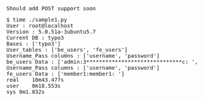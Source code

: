
<pre>Should add POST support soon</pre>
<pre>$ time ./sample1.py 
User : root@localhost
Version : 5.0.51a-3ubuntu5.7
Current DB : typo3
Bases : ['typo3']
User_tables : ['be_users', 'fe_users']
Username_Pass columns : ['username', 'password']
be_users Data : ['admin:3******************************c: ', 'member1:c*************************6: ', 'member2:8******************************f: ']
Username_Pass columns : ['username', 'password']
fe_users Data : ['member1:member1: ']
real	10m43.477s
user	0m18.553s
sys	0m1.832s</pre>



